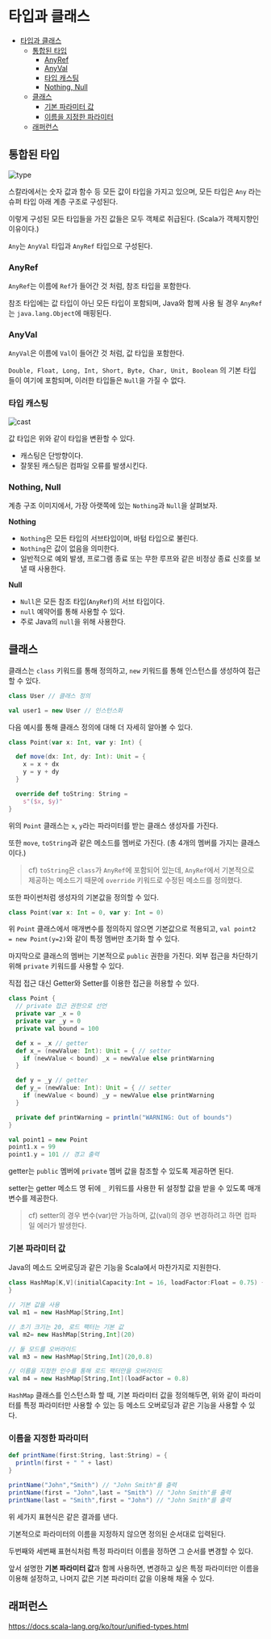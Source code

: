 # 타입과 클래스

- [타입과 클래스](#타입과-클래스)
  - [통합된 타입](#통합된-타입)
    - [AnyRef](#anyref)
    - [AnyVal](#anyval)
    - [타입 캐스팅](#타입-캐스팅)
    - [Nothing, Null](#nothing-null)
  - [클래스](#클래스)
    - [기본 파라미터 값](#기본-파라미터-값)
    - [이름을 지정한 파라미터](#이름을-지정한-파라미터)
  - [래퍼런스](#래퍼런스)

## 통합된 타입

![type](https://docs.scala-lang.org/resources/images/tour/unified-types-diagram.svg)

스칼라에서는 숫자 값과 함수 등 모든 값이 타입을 가지고 있으며, 모든 타입은 `Any` 라는 슈퍼 타입 아래 계층 구조로 구성된다.

이렇게 구성된 모든 타입들을 가진 값들은 모두 객체로 취급된다. (Scala가 객체지향인 이유이다.)

`Any`는 `AnyVal` 타입과 `AnyRef` 타입으로 구성된다.

### AnyRef

`AnyRef`는 이름에 `Ref`가 들어간 것 처럼, 참조 타입을 포함한다.

참조 타입에는 값 타입이 아닌 모든 타입이 포함되며, Java와 함께 사용 될 경우 `AnyRef`는 `java.lang.Object`에 매핑된다.

### AnyVal

`AnyVal`은 이름에 `Val`이 들어간 것 처럼, 값 타입을 포함한다.

`Double, Float, Long, Int, Short, Byte, Char, Unit, Boolean` 의 기본 타입들이 여기에 포함되며, 이러한 타입들은 `Null`을 가질 수 없다.

### 타입 캐스팅

![cast](https://docs.scala-lang.org/resources/images/tour/type-casting-diagram.svg)

값 타입은 위와 같이 타입을 변환할 수 있다.

- 캐스팅은 단방향이다.
- 잘못된 캐스팅은 컴파일 오류를 발생시킨다.

### Nothing, Null

계층 구조 이미지에서, 가장 아랫쪽에 있는 `Nothing`과 `Null`을 살펴보자.

**Nothing**

- `Nothing`은 모든 타입의 서브타입이며, 바텀 타입으로 불린다.
- `Nothing`은 값이 없음을 의미한다.
- 일반적으로 예외 발생, 프로그램 종료 또는 무한 루프와 같은 비정상 종료 신호를 보낼 때 사용한다.

**Null**

- `Null`은 모든 참조 타입(`AnyRef`)의 서브 타입이다.
- `null` 예약어를 통해 사용할 수 있다.
- 주로 Java의 `null`을 위해 사용한다.

## 클래스

클래스는 `class` 키워드를 통해 정의하고, `new` 키워드를 통해 인스턴스를 생성하여 접근할 수 있다.

```Scala
class User // 클래스 정의

val user1 = new User // 인스턴스화
```

다음 예시를 통해 클래스 정의에 대해 더 자세히 알아볼 수 있다.

```Scala
class Point(var x: Int, var y: Int) {

  def move(dx: Int, dy: Int): Unit = {
    x = x + dx
    y = y + dy
  }

  override def toString: String =
    s"($x, $y)"
}
```

위의 `Point` 클래스는 `x`, `y`라는 파라미터를 받는 클래스 생성자를 가진다.

또한 `move`, `toString`과 같은 메소드를 멤버로 가진다. (총 4개의 멤버를 가지는 클래스이다.)

> cf) `toString`은 `class`가 `AnyRef`에 포함되어 있는데, `AnyRef`에서 기본적으로 제공하는 메소드기 때문에 `override` 키워드로 수정된 메소드를 정의했다.

또한 파이썬처럼 생성자의 기본값을 정의할 수 있다.

```Scala
class Point(var x: Int = 0, var y: Int = 0)
```

위 `Point` 클래스에서 매개변수를 정의하지 않으면 기본값으로 적용되고, `val point2 = new Point(y=2)`와 같이 특정 멤버만 초기화 할 수 있다.

마지막으로 클래스의 멤버는 기본적으로 `public` 권한을 가진다. 외부 접근을 차단하기 위해 `private` 키워드를 사용할 수 있다.

직접 접근 대신 Getter와 Setter를 이용한 접근을 허용할 수 있다.

```Scala
class Point {
  // private 접근 권한으로 선언
  private var _x = 0
  private var _y = 0
  private val bound = 100

  def x = _x // getter
  def x_= (newValue: Int): Unit = { // setter
    if (newValue < bound) _x = newValue else printWarning
  }

  def y = _y // getter
  def y_= (newValue: Int): Unit = { // setter
    if (newValue < bound) _y = newValue else printWarning
  }

  private def printWarning = println("WARNING: Out of bounds")
}

val point1 = new Point
point1.x = 99
point1.y = 101 // 경고 출력
```

getter는 `public` 멤버에 `private` 멤버 값을 참조할 수 있도록 제공하면 된다.

setter는 getter 메소드 명 뒤에 `_` 키워드를 사용한 뒤 설정할 값을 받을 수 있도록 매개변수를 제공한다.

> cf) setter의 경우 변수(var)만 가능하며, 값(val)의 경우 변경하려고 하면 컴파일 에러가 발생한다.

### 기본 파라미터 값

Java의 메소드 오버로딩과 같은 기능을 Scala에서 마찬가지로 지원한다.

```Scala
class HashMap[K,V](initialCapacity:Int = 16, loadFactor:Float = 0.75) {
}

// 기본 값을 사용
val m1 = new HashMap[String,Int]

// 초기 크기는 20, 로드 팩터는 기본 값
val m2= new HashMap[String,Int](20)

// 둘 모드를 오버라이드
val m3 = new HashMap[String,Int](20,0.8)

// 이름을 지정한 인수를 통해 로드 팩터만을 오버라이드
val m4 = new HashMap[String,Int](loadFactor = 0.8)
```

`HashMap` 클래스를 인스턴스화 할 때, 기본 파라미터 값을 정의해두면, 위와 같이 파라미터를 특정 파라미터만 사용할 수 있는 등 메소드 오버로딩과 같은 기능을 사용할 수 있다.

### 이름을 지정한 파라미터

```Scala
def printName(first:String, last:String) = {
  println(first + " " + last)
}

printName("John","Smith") // "John Smith"를 출력
printName(first = "John",last = "Smith") // "John Smith"를 출력
printName(last = "Smith",first = "John") // "John Smith"를 출력
```

위 세가지 표현식은 같은 결과를 낸다.

기본적으로 파라미터의 이름을 지정하지 않으면 정의된 순서대로 입력된다.

두번째와 세번째 표현식처럼 특정 파라미터 이름을 정하면 그 순서를 변경할 수 있다.

앞서 설명한 **기본 파라미터 값**과 함께 사용하면, 변경하고 싶은 특정 파라미터만 이름을 이용해 설정하고, 나머지 값은 기본 파라미터 값을 이용해 채울 수 있다.

## 래퍼런스

https://docs.scala-lang.org/ko/tour/unified-types.html
